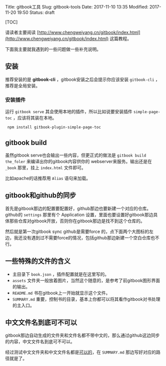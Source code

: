 Title: gitbook工具
Slug: gitbook-tools
Date: 2017-11-10 13:35
Modified: 2017-11-20 19:50
Status: draft

[TOC]

请读者主要阅读 [http://www.chengweiyang.cn/gitbook/index.html](http://www.chengweiyang.cn/gitbook/index.html) 这篇教程。

下面我主要就我遇到的一些问题做一些补充说明。



## 安装

推荐安装的是 **gitbook-cli** ，gitbook安装之后会提示你应该安装 `gitbook-cli` ，推荐是全局安装。

### 安装插件

运行 `gitbook serve` 其会使用本地的插件，所以比如说要安装插件 `simple-page-toc` ，应该将其装在本地。

```
 npm install gitbook-plugin-simple-page-toc
```



## gitbook build

虽然gitbook serve也会输出一些内容，但更正式的做法是 `gitbook build the_foler` 来编译出你的gitbook内容供你的 webserver来服务。输出还是在 `_book` 那里，挂上 `index.html` 文件即可。

比如apache的话推荐用 `Alias` 语句来加载。

## gitbook和github的同步

首先是gitbook那边的配置要配置好，github那边也要新建一个对应的仓库。github的 `settings` 那里有个 Application 设置，里面也要设置好gitbook那边具体那些仓库对gitbook开放，否则你在gitbook那边是找不到这个仓库的。

然后就是第一次gitbook sync github是需要force 的，点下面两个大图标的左边，我还没有遇到过不需要force的情况，包括github那边新建一个空白仓库也不行。



## 一些特殊的文件的含义

-   主目录下 `book.json` ，插件配置就是在这里写的。
-   `assets` 文件夹一般放着图片，当然这个随意的，是参考了前gitbook图形界面的输出。
-   `README.md` 书在gitbook上一开始就显示这个文件。
-   `SUMMARY.md` 重要，控制书的目录，基本上你都可以将其看作gitbook对书处理的主入口。



## 中文文件名到底可不可以

gitbook那边自动生成的文件夹和文件名都不带中文的，那么通过github这边同步的内容，中文文件名到底可不可以。

经过测试中文文件夹和中文文件名都是<u>可以的</u>，在 `SUMMARY.md` 那边写好对应的路径就是了。

